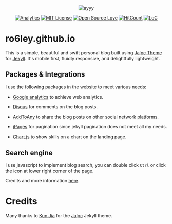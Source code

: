 <p align="center"><img src="https://render.bitstrips.com/v2/cpanel/9e8f7839-cd6d-4222-82fe-4a31d013e2b1-56f796ea-082a-4ec4-8e56-447e791cb8a2-v1.png?transparent=1&palette=1&width=246" alt="ayyy"></p>

<p align="center">
<a href="https://github.com/ro6ley/ro6ley.github.io"><img src="https://ga-beacon.appspot.com/UA-131195725-1/welcome-page" alt="Analytics"></a>
<a href="https://opensource.org/licenses/mit-license.php"><img src="https://badges.frapsoft.com/os/mit/mit.svg?v=103)" alt="MIT License"></a>
<a href="https://github.com/ellerbrock/open-source-badge/"><img src="https://badges.frapsoft.com/os/v1/open-source.png?v=103" alt="Open Source Love"></a>
<a href="http://hits.dwyl.io/ro6ley/ro6ley.github.io"><img src="http://hits.dwyl.io/ro6ley/ro6ley.github.io.svg" alt="HitCount"></a>
<a href="https://tokei.rs/b1/github/ro6ley/ro6ley.github.io?category=code"><img src="https://tokei.rs/b1/github/ro6ley/ro6ley.github.io?category=code" alt="LoC"></a>
</p>

<p align="center">
  <h1>ro6ley.github.io</h1>
</p>

This is a simple, beautiful and swift personal blog built using [Jalpc Theme](https://github.com/jarrekk/Jalpc) for [Jekyll](http://jekyllrb.com). It's mobile first, fluidly responsive, and delightfully lightweight.


## Packages & Integrations

I use the following packages in the website to meet various needs:

- [Google analytics](https://www.google.com/analytics/) to achieve web analytics.

- [Disqus](https://disqus.com/) for comments on the blog posts.

- [AddToAny](https://www.addtoany.com/) to share the blog posts on other social network platforms.

- [jPages](http://luis-almeida.github.io/jPages) for pagination since jekyll pagination does not meet all my needs.

- [Chart.js](http://www.chartjs.org/) to show skills on a chart on the landing page.

## Search engine

I use javascript to implement blog search, you can double click `Ctrl` or click the icon at lower right corner of the page.

Credits and more information [here](https://github.com/androiddevelop/jekyll-search).

# Credits

Many thanks to [Kun Jia](http://www.jarrekk.com) for the [Jalpc](https://github.com/jarrekk/Jalpc) Jekyll theme.
